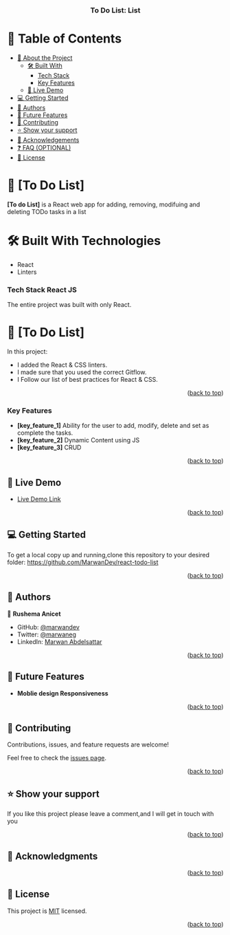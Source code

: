 <a name="readme-top"></a>

<div align="center">

  <h3><b>To Do List: List</b></h3>

</div>

# 📗 Table of Contents

- [📖 About the Project](#about-project)
  - [🛠 Built With](#built-with)
    - [Tech Stack](#tech-stack)
    - [Key Features](#key-features)
  - [🚀 Live Demo](#live-demo)
- [💻 Getting Started](#getting-started)
- [👥 Authors](#authors)
- [🔭 Future Features](#future-features)
- [🤝 Contributing](#contributing)
- [⭐️ Show your support](#support)
- [🙏 Acknowledgements](#acknowledgements)
- [❓ FAQ (OPTIONAL)](#faq)
- [📝 License](#license)

# 📖 [To Do List] <a name="about-project"></a>

**[To do List]** is a React web app for adding, removing, modifuing and deleting TODo tasks in a list

# 🛠 Built With <a name="built-with">Technologies</a>

- React
- Linters

### Tech Stack <a name="tech-stack">React JS</a>

The entire project was built with only React.

# 📖 [To Do List] <a name="about-project"></a>

In this project:

- I added the React & CSS linters.
- I made sure that you used the correct Gitflow.
- I Follow our list of best practices for React & CSS.

<p align="right">(<a href="#readme-top">back to top</a>)</p>

<!-- Features -->

### Key Features <a name="key-features">

- **[key_feature_1]** Ability for the user to add, modify, delete and set as complete the tasks.
- **[key_feature_2]** Dynamic Content using JS
- **[key_feature_3]** CRUD
  </a>

<p align="right">(<a href="#readme-top">back to top</a>)</p>

<!-- LIVE DEMO -->

## 🚀 Live Demo <a name="live-demo"></a>

- [Live Demo Link](https://github.com/rushemaa/to-do-list)

<p align="right">(<a href="#readme-top">back to top</a>)</p>

<!-- GETTING STARTED -->

## 💻 Getting Started <a name="getting-started"></a>

To get a local copy up and running,clone this repository to your desired folder: https://github.com/MarwanDev/react-todo-list

<p align="right">(<a href="#readme-top">back to top</a>)</p>

## 👥 Authors <a name="authors"></a>

👤 **Rushema Anicet**

- GitHub: [@marwandev](https://github.com/MarwanDev)
- Twitter: [@marwaneg](https://twitter.com/marwaneg)
- LinkedIn: [Marwan Abdelsattar](https://www.linkedin.com/in/marwan-abdelsattar-665a59105/)

<p align="right">(<a href="#readme-top">back to top</a>)</p>

## 🔭 Future Features <a name="future-features"></a>

- **Moblie design Responsiveness**

<p align="right">(<a href="#readme-top">back to top</a>)</p>

## 🤝 Contributing <a name="contributing"></a>

Contributions, issues, and feature requests are welcome!

Feel free to check the [issues page](https://github.com/MarwanDev/react-todo-list/issues).

<p align="right">(<a href="#readme-top">back to top</a>)</p>

## ⭐️ Show your support <a name="support"></a>

If you like this project please leave a comment,and I will get in touch with you

<p align="right">(<a href="#readme-top">back to top</a>)</p>

## 🙏 Acknowledgments <a name="acknowledgements"></a>

<p align="right">(<a href="#readme-top">back to top</a>)</p>

## 📝 License <a name="license"></a>

This project is [MIT](./https://github.com/MarwanDev/react-todo-list/blob/development/LICENSE) licensed.

<p align="right">(<a href="#readme-top">back to top</a>)</p>
